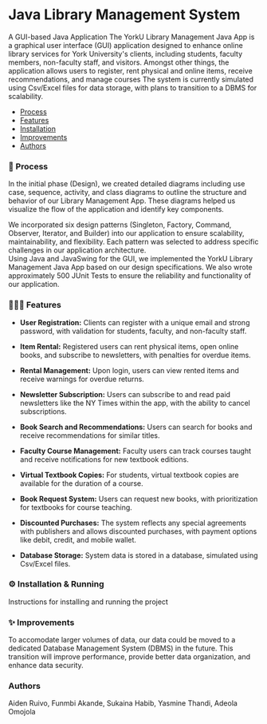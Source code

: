 # Java Library Management System  
A GUI-based Java Application 
The YorkU Library Management Java App is a graphical user interface (GUI) application designed to enhance online library services for York University's clients, including students, faculty members, non-faculty staff, and visitors. Amongst other things, the application allows users to register, rent physical and online items, receive recommendations, and manage courses The system is currently simulated using Csv/Excel files for data storage, with plans to transition to a DBMS for scalability.   

- [Process](#💭process)
- [Features](#features)
- [Installation](#installation)
- [Improvements](#improvements)
- [Authors](#authors)

### 💭 Process   
In the initial phase (Design), we created detailed diagrams including use case, sequence, activity, and class diagrams to outline the structure and behavior of our Library Management App. These diagrams helped us visualize the flow of the application and identify key components.   

We incorporated six design patterns (Singleton, Factory, Command, Observer, Iterator, and Builder) into our application to ensure scalability, maintainability, and flexibility. Each pattern was selected to address specific challenges in our application architecture.   
Using Java and JavaSwing for the GUI, we implemented the YorkU Library Management Java App based on our design specifications. We also wrote approximately 500 JUnit Tests to ensure the reliability and functionality of our application.   


### 👩🏻‍💻 Features 
- **User Registration:** Clients can register with a unique email and strong password, with validation for students, faculty, and non-faculty staff.
  
- **Item Rental:** Registered users can rent physical items, open online books, and subscribe to newsletters, with penalties for overdue items.
  
- **Rental Management:** Upon login, users can view rented items and receive warnings for overdue returns.
  
- **Newsletter Subscription:** Users can subscribe to and read paid newsletters like the NY Times within the app, with the ability to cancel subscriptions.
  
- **Book Search and Recommendations:** Users can search for books and receive recommendations for similar titles.
  
- **Faculty Course Management:** Faculty users can track courses taught and receive notifications for new textbook editions.
  
- **Virtual Textbook Copies:** For students, virtual textbook copies are available for the duration of a course.
  
- **Book Request System:** Users can request new books, with prioritization for textbooks for course teaching.
  
- **Discounted Purchases:** The system reflects any special agreements with publishers and allows discounted purchases, with payment options like debit, credit, and mobile wallet.
  
- **Database Storage:** System data is stored in a database, simulated using Csv/Excel files.


### ⚙️ Installation & Running 
Instructions for installing and running the project   

### ✨ Improvements  
To accomodate larger volumes of data, our data could be moved to a dedicated Database Management System (DBMS) in the future. This transition will improve performance, provide better data organization, and enhance data security. 

### Authors   
Aiden Ruivo, Funmbi Akande, Sukaina Habib, Yasmine Thandi, Adeola Omojola
